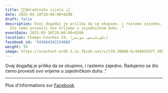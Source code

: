 ```yaml
---
title: 🍫🍪Omladinsko sijelo ☕️🍩
date: 2025-05-10T20:00:00+0200
draft: false
description: Ovaj događaj je prilika da se okupimo, i rastemo zajedno. Radujemo se
  što ćemo provesti ovo vrijeme u zajedničkom duhu .”
eventDate: 2025-05-10T20:00:00+0200
location: Champs-Courbes 24, ‏إيكوبلينس‏، ‏سويسرا‏
facebook_id: '543664342124666'
weight: 30
image: https://scontent-ord5-3.xx.fbcdn.net/v/t39.30808-6/494655977_999846225609310_4487878895912218163_n.jpg?_nc_cat=107&ccb=1-7&_nc_sid=9e60e4&_nc_ohc=kXoAmBG0HxMQ7kNvwGxu1zA&_nc_oc=AdnvQpnmapJ80SuFNBSj4E9VYY6NaYHkjY-BpSnGAY92_a_aAU4J0wKQTyp-eCtD6xM&_nc_zt=23&_nc_ht=scontent-ord5-3.xx&edm=ABTKTjYEAAAA&_nc_gid=krEkOe_1kG9AwQQW5SHnLw&oh=00_AfTDLFea-lAkeLotAT2VIvgeplzluMcbYICBTRMksSNDwA&oe=68725198
---
```


Ovaj događaj je prilika da se okupimo, i rastemo zajedno. Radujemo se što ćemo provesti ovo vrijeme u zajedničkom duhu .”

---

Plus d'informations sur [Facebook](https://facebook.com/events/543664342124666)
